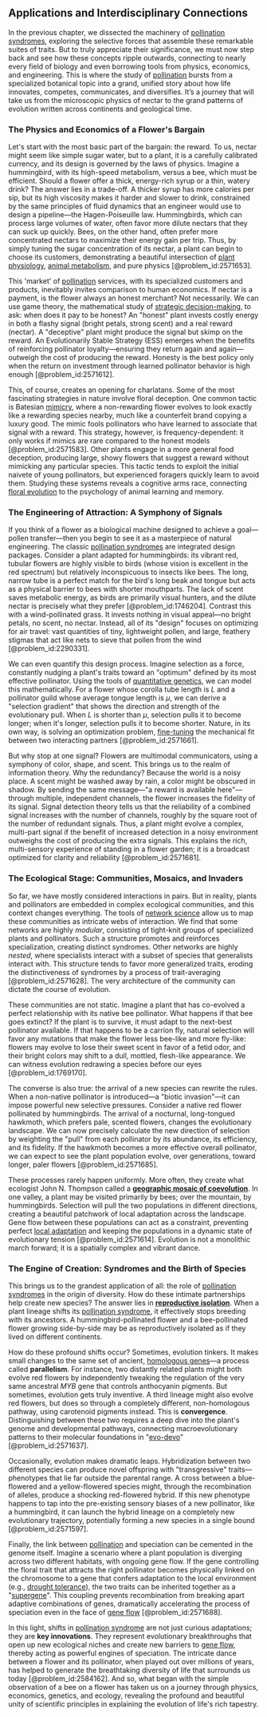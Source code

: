 ## Applications and Interdisciplinary Connections

In the previous chapter, we dissected the machinery of [pollination syndromes](@article_id:152861), exploring the selective forces that assemble these remarkable suites of traits. But to truly appreciate their significance, we must now step back and see how these concepts ripple outwards, connecting to nearly every field of biology and even borrowing tools from physics, economics, and engineering. This is where the study of [pollination](@article_id:140171) bursts from a specialized botanical topic into a grand, unified story about how life innovates, competes, communicates, and diversifies. It’s a journey that will take us from the microscopic physics of nectar to the grand patterns of evolution written across continents and geological time.

### The Physics and Economics of a Flower's Bargain

Let's start with the most basic part of the bargain: the reward. To us, nectar might seem like simple sugar water, but to a plant, it is a carefully calibrated currency, and its design is governed by the laws of physics. Imagine a hummingbird, with its high-speed metabolism, versus a bee, which must be efficient. Should a flower offer a thick, energy-rich syrup or a thin, watery drink? The answer lies in a trade-off. A thicker syrup has more calories per sip, but its high viscosity makes it harder and slower to drink, constrained by the same principles of fluid dynamics that an engineer would use to design a pipeline—the Hagen-Poiseuille law. Hummingbirds, which can process large volumes of water, often favor more dilute nectars that they can suck up quickly. Bees, on the other hand, often prefer more concentrated nectars to maximize their energy gain per trip. Thus, by simply tuning the sugar concentration of its nectar, a plant can begin to choose its customers, demonstrating a beautiful intersection of [plant physiology](@article_id:146593), [animal metabolism](@article_id:266182), and pure physics [@problem_id:2571653].

This 'market' of [pollination](@article_id:140171) services, with its specialized customers and products, inevitably invites comparison to human economics. If nectar is a payment, is the flower always an honest merchant? Not necessarily. We can use game theory, the mathematical study of [strategic decision-making](@article_id:264381), to ask: when does it pay to be honest? An "honest" plant invests costly energy in both a flashy signal (bright petals, strong scent) and a real reward (nectar). A "deceptive" plant might produce the signal but skimp on the reward. An Evolutionarily Stable Strategy (ESS) emerges when the benefits of reinforcing pollinator loyalty—ensuring they return again and again—outweigh the cost of producing the reward. Honesty is the best policy only when the return on investment through learned pollinator behavior is high enough [@problem_id:2571612].

This, of course, creates an opening for charlatans. Some of the most fascinating strategies in nature involve floral deception. One common tactic is Batesian [mimicry](@article_id:197640), where a non-rewarding flower evolves to look exactly like a rewarding species nearby, much like a counterfeit brand copying a luxury good. The mimic fools pollinators who have learned to associate that signal with a reward. This strategy, however, is frequency-dependent: it only works if mimics are rare compared to the honest models [@problem_id:2571583]. Other plants engage in a more general food deception, producing large, showy flowers that suggest a reward without mimicking any particular species. This tactic tends to exploit the initial naivete of young pollinators, but experienced foragers quickly learn to avoid them. Studying these systems reveals a cognitive arms race, connecting [floral evolution](@article_id:172716) to the psychology of animal learning and memory.

### The Engineering of Attraction: A Symphony of Signals

If you think of a flower as a biological machine designed to achieve a goal—pollen transfer—then you begin to see it as a masterpiece of natural engineering. The classic [pollination syndromes](@article_id:152861) are integrated design packages. Consider a plant adapted for hummingbirds: its vibrant red, tubular flowers are highly visible to birds (whose vision is excellent in the red spectrum) but relatively inconspicuous to insects like bees. The long, narrow tube is a perfect match for the bird's long beak and tongue but acts as a physical barrier to bees with shorter mouthparts. The lack of scent saves metabolic energy, as birds are primarily visual hunters, and the dilute nectar is precisely what they prefer [@problem_id:1746204]. Contrast this with a wind-pollinated grass. It invests nothing in visual appeal—no bright petals, no scent, no nectar. Instead, all of its "design" focuses on optimizing for air travel: vast quantities of tiny, lightweight pollen, and large, feathery stigmas that act like nets to sieve that pollen from the wind [@problem_id:2290331].

We can even quantify this design process. Imagine selection as a force, constantly nudging a plant's traits toward an "optimum" defined by its most effective pollinator. Using the tools of [quantitative genetics](@article_id:154191), we can model this mathematically. For a flower whose corolla tube length is $L$ and a pollinator guild whose average tongue length is $\mu$, we can derive a "selection gradient" that shows the direction and strength of the evolutionary pull. When $L$ is shorter than $\mu$, selection pulls it to become longer; when it's longer, selection pulls it to become shorter. Nature, in its own way, is solving an optimization problem, [fine-tuning](@article_id:159416) the mechanical fit between two interacting partners [@problem_id:2571661].

But why stop at one signal? Flowers are multimodal communicators, using a symphony of color, shape, and scent. This brings us to the realm of information theory. Why the redundancy? Because the world is a noisy place. A scent might be washed away by rain, a color might be obscured in shadow. By sending the same message—"a reward is available here"—through multiple, independent channels, the flower increases the fidelity of its signal. Signal detection theory tells us that the reliability of a combined signal increases with the number of channels, roughly by the square root of the number of redundant signals. Thus, a plant might evolve a complex, multi-part signal if the benefit of increased detection in a noisy environment outweighs the cost of producing the extra signals. This explains the rich, multi-sensory experience of standing in a flower garden; it is a broadcast optimized for clarity and reliability [@problem_id:2571681].

### The Ecological Stage: Communities, Mosaics, and Invaders

So far, we have mostly considered interactions in pairs. But in reality, plants and pollinators are embedded in complex ecological communities, and this context changes everything. The tools of [network science](@article_id:139431) allow us to map these communities as intricate webs of interaction. We find that some networks are highly *modular*, consisting of tight-knit groups of specialized plants and pollinators. Such a structure promotes and reinforces specialization, creating distinct syndromes. Other networks are highly *nested*, where specialists interact with a subset of species that generalists interact with. This structure tends to favor more generalized traits, eroding the distinctiveness of syndromes by a process of trait-averaging [@problem_id:2571628]. The very architecture of the community can dictate the course of evolution.

These communities are not static. Imagine a plant that has co-evolved a perfect relationship with its native bee pollinator. What happens if that bee goes extinct? If the plant is to survive, it must adapt to the next-best pollinator available. If that happens to be a carrion fly, natural selection will favor any mutations that make the flower less bee-like and more fly-like: flowers may evolve to lose their sweet scent in favor of a fetid odor, and their bright colors may shift to a dull, mottled, flesh-like appearance. We can witness evolution redrawing a species before our eyes [@problem_id:1769170].

The converse is also true: the arrival of a new species can rewrite the rules. When a non-native pollinator is introduced—a "biotic invasion"—it can impose powerful new selective pressures. Consider a native red flower pollinated by hummingbirds. The arrival of a nocturnal, long-tongued hawkmoth, which prefers pale, scented flowers, changes the evolutionary landscape. We can now precisely calculate the new direction of selection by weighting the "pull" from each pollinator by its abundance, its efficiency, and its fidelity. If the hawkmoth becomes a more effective overall pollinator, we can expect to see the plant population evolve, over generations, toward longer, paler flowers [@problem_id:2571685].

These processes rarely happen uniformly. More often, they create what ecologist John N. Thompson called a **[geographic mosaic of coevolution](@article_id:165431)**. In one valley, a plant may be visited primarily by bees; over the mountain, by hummingbirds. Selection will pull the two populations in different directions, creating a beautiful patchwork of local adaptation across the landscape. Gene flow between these populations can act as a constraint, preventing perfect [local adaptation](@article_id:171550) and keeping the populations in a dynamic state of evolutionary tension [@problem_id:2571614]. Evolution is not a monolithic march forward; it is a spatially complex and vibrant dance.

### The Engine of Creation: Syndromes and the Birth of Species

This brings us to the grandest application of all: the role of [pollination syndromes](@article_id:152861) in the origin of diversity. How do these intimate partnerships help create new species? The answer lies in **[reproductive isolation](@article_id:145599)**. When a plant lineage shifts its [pollination syndrome](@article_id:192912), it effectively stops breeding with its ancestors. A hummingbird-pollinated flower and a bee-pollinated flower growing side-by-side may be as reproductively isolated as if they lived on different continents.

How do these profound shifts occur? Sometimes, evolution tinkers. It makes small changes to the same set of ancient, [homologous genes](@article_id:270652)—a process called **parallelism**. For instance, two distantly related plants might both evolve red flowers by independently tweaking the regulation of the very same ancestral *MYB* gene that controls anthocyanin pigments. But sometimes, evolution gets truly inventive. A third lineage might also evolve red flowers, but does so through a completely different, non-homologous pathway, using carotenoid pigments instead. This is **convergence**. Distinguishing between these two requires a deep dive into the plant's genome and developmental pathways, connecting macroevolutionary patterns to their molecular foundations in "[evo-devo](@article_id:142290)" [@problem_id:2571637].

Occasionally, evolution makes dramatic leaps. Hybridization between two different species can produce novel offspring with "transgressive" traits—phenotypes that lie far outside the parental range. A cross between a blue-flowered and a yellow-flowered species might, through the recombination of alleles, produce a shocking red-flowered hybrid. If this new phenotype happens to tap into the pre-existing sensory biases of a new pollinator, like a hummingbird, it can launch the hybrid lineage on a completely new evolutionary trajectory, potentially forming a new species in a single bound [@problem_id:2571597].

Finally, the link between [pollination](@article_id:140171) and speciation can be cemented in the genome itself. Imagine a scenario where a plant population is diverging across two different habitats, with ongoing gene flow. If the gene controlling the floral trait that attracts the right pollinator becomes physically linked on the chromosome to a gene that confers adaptation to the local environment (e.g., [drought tolerance](@article_id:276112)), the two traits can be inherited together as a "[supergene](@article_id:169621)". This coupling prevents recombination from breaking apart adaptive combinations of genes, dramatically accelerating the process of speciation even in the face of [gene flow](@article_id:140428) [@problem_id:2571688].

In this light, shifts in [pollination syndrome](@article_id:192912) are not just curious adaptations; they are **key innovations**. They represent evolutionary breakthroughs that open up new ecological niches and create new barriers to [gene flow](@article_id:140428), thereby acting as powerful engines of speciation. The intricate dance between a flower and its pollinator, when played out over millions of years, has helped to generate the breathtaking diversity of life that surrounds us today [@problem_id:2584162]. And so, what began with the simple observation of a bee on a flower has taken us on a journey through physics, economics, genetics, and ecology, revealing the profound and beautiful unity of scientific principles in explaining the evolution of life's rich tapestry.